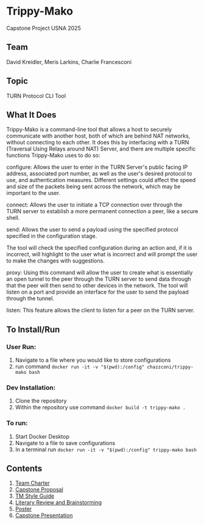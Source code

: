 # Trippy-Mako

Capstone Project USNA 2025

## Team

David Kreidler, Meris Larkins, Charlie Francesconi

## Topic

TURN Protocol CLI Tool

## What It Does

Trippy-Mako is a command-line tool that allows a host to securely communicate with another host, both of which are behind NAT networks, without connecting to each other. It does this by interfacing with a TURN (Traversal Using Relays around NAT) Server, and there are multiple specific functions Trippy-Mako uses to do so:

configure: Allows the user to enter in the TURN Server's public facing IP address, 
associated port number, as well as the user's desired protocol to use, and 
authentication measures. Different settings could affect the speed and size of 
the packets being sent across the network, which may be important to the user.

connect: Allows the user to initiate a TCP connection over through the TURN 
server to establish a more permanent connection a peer, like a secure shell.

send: Allows the user to send a payload using the specified protocol specified 
in the configuration stage.

The tool will check the specified configuration during an action and, if it is 
incorrect, will highlight to the user what is incorrect and will prompt the user 
to make the changes with suggestions.

proxy: Using this command will allow the user to create what is essentially an 
open tunnel to the peer through the TURN server to send data through that the peer 
will then send to other devices in the network. The tool will listen on a port and 
provide an interface for the user to send the payload through the tunnel.

listen: This feature allows the client to listen for a peer on the TURN server.

## To Install/Run

### User Run:

1. Navigate to a file where you would like to store configurations
2. run command `docker run -it -v "$(pwd):/config" chazzconi/trippy-mako bash`

### Dev Installation:

1. Clone the repository
2. Within the repository use command `docker build -t trippy-mako .`

### To run:

1. Start Docker Desktop
2. Navigate to a file to save configurations
3. In a terminal run `docker run -it -v "$(pwd):/config" trippy-mako bash`

## Contents

1. [Team Charter](https://github.com/DavidkodiCS/Trippy-Mako/blob/main/Charter.md)
2. [Capstone Proposal](Trippy-Mako/proposal/proposal.md)
3. [TM Style Guide](https://github.com/DavidkodiCS/Trippy-Mako/blob/main/Trippy-Mako-StyleGuide.md)
4. [Literary Review and Brainstorming](https://docs.google.com/document/d/1IeNRIVarfN5WBRGMrVxdDZGXDCPgenVMWErjJEkWA20/edit?usp=sharing)
5. [Poster](https://docs.google.com/presentation/d/1Ua0MMuqRZ-b5kbvC48WoUsahLcg4EEjAxT-er4XbvGA/edit?usp=sharing)
6. [Capstone Presentation](https://docs.google.com/presentation/d/1EEil-rpdahq-6Y4z7Y-bLYhUQXilDrPkDXivoDhVkWI/edit?pli=1#slide=id.g32576c3bf74_0_346)
